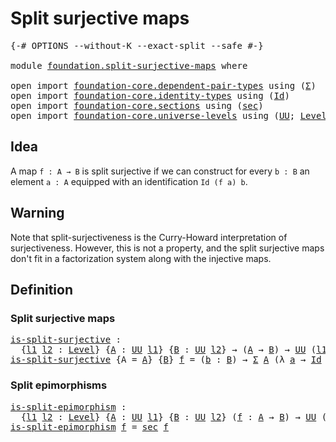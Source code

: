 # Split surjective maps

<pre class="Agda"><a id="34" class="Symbol">{-#</a> <a id="38" class="Keyword">OPTIONS</a> <a id="46" class="Pragma">--without-K</a> <a id="58" class="Pragma">--exact-split</a> <a id="72" class="Pragma">--safe</a> <a id="79" class="Symbol">#-}</a>

<a id="84" class="Keyword">module</a> <a id="91" href="foundation.split-surjective-maps.html" class="Module">foundation.split-surjective-maps</a> <a id="124" class="Keyword">where</a>

<a id="131" class="Keyword">open</a> <a id="136" class="Keyword">import</a> <a id="143" href="foundation-core.dependent-pair-types.html" class="Module">foundation-core.dependent-pair-types</a> <a id="180" class="Keyword">using</a> <a id="186" class="Symbol">(</a><a id="187" href="foundation-core.dependent-pair-types.html#502" class="Record">Σ</a><a id="188" class="Symbol">)</a>
<a id="190" class="Keyword">open</a> <a id="195" class="Keyword">import</a> <a id="202" href="foundation-core.identity-types.html" class="Module">foundation-core.identity-types</a> <a id="233" class="Keyword">using</a> <a id="239" class="Symbol">(</a><a id="240" href="foundation-core.identity-types.html#641" class="Datatype">Id</a><a id="242" class="Symbol">)</a>
<a id="244" class="Keyword">open</a> <a id="249" class="Keyword">import</a> <a id="256" href="foundation-core.sections.html" class="Module">foundation-core.sections</a> <a id="281" class="Keyword">using</a> <a id="287" class="Symbol">(</a><a id="288" href="foundation-core.sections.html#521" class="Function">sec</a><a id="291" class="Symbol">)</a>
<a id="293" class="Keyword">open</a> <a id="298" class="Keyword">import</a> <a id="305" href="foundation-core.universe-levels.html" class="Module">foundation-core.universe-levels</a> <a id="337" class="Keyword">using</a> <a id="343" class="Symbol">(</a><a id="344" href="foundation-core.universe-levels.html#222" class="Primitive">UU</a><a id="346" class="Symbol">;</a> <a id="348" href="Agda.Primitive.html#597" class="Postulate">Level</a><a id="353" class="Symbol">;</a> <a id="355" href="Agda.Primitive.html#810" class="Primitive Operator">_⊔_</a><a id="358" class="Symbol">)</a>
</pre>
## Idea

A map `f : A → B` is split surjective if we can construct for every `b : B` an element `a : A` equipped with an identification `Id (f a) b`.

## Warning

Note that split-surjectiveness is the Curry-Howard interpretation of surjectiveness. However, this is not a property, and the split surjective maps don't fit in a factorization system along with the injective maps. 

## Definition

### Split surjective maps

<pre class="Agda"><a id="is-split-surjective"></a><a id="795" href="foundation.split-surjective-maps.html#795" class="Function">is-split-surjective</a> <a id="815" class="Symbol">:</a>
  <a id="819" class="Symbol">{</a><a id="820" href="foundation.split-surjective-maps.html#820" class="Bound">l1</a> <a id="823" href="foundation.split-surjective-maps.html#823" class="Bound">l2</a> <a id="826" class="Symbol">:</a> <a id="828" href="Agda.Primitive.html#597" class="Postulate">Level</a><a id="833" class="Symbol">}</a> <a id="835" class="Symbol">{</a><a id="836" href="foundation.split-surjective-maps.html#836" class="Bound">A</a> <a id="838" class="Symbol">:</a> <a id="840" href="foundation-core.universe-levels.html#222" class="Primitive">UU</a> <a id="843" href="foundation.split-surjective-maps.html#820" class="Bound">l1</a><a id="845" class="Symbol">}</a> <a id="847" class="Symbol">{</a><a id="848" href="foundation.split-surjective-maps.html#848" class="Bound">B</a> <a id="850" class="Symbol">:</a> <a id="852" href="foundation-core.universe-levels.html#222" class="Primitive">UU</a> <a id="855" href="foundation.split-surjective-maps.html#823" class="Bound">l2</a><a id="857" class="Symbol">}</a> <a id="859" class="Symbol">→</a> <a id="861" class="Symbol">(</a><a id="862" href="foundation.split-surjective-maps.html#836" class="Bound">A</a> <a id="864" class="Symbol">→</a> <a id="866" href="foundation.split-surjective-maps.html#848" class="Bound">B</a><a id="867" class="Symbol">)</a> <a id="869" class="Symbol">→</a> <a id="871" href="foundation-core.universe-levels.html#222" class="Primitive">UU</a> <a id="874" class="Symbol">(</a><a id="875" href="foundation.split-surjective-maps.html#820" class="Bound">l1</a> <a id="878" href="Agda.Primitive.html#810" class="Primitive Operator">⊔</a> <a id="880" href="foundation.split-surjective-maps.html#823" class="Bound">l2</a><a id="882" class="Symbol">)</a>
<a id="884" href="foundation.split-surjective-maps.html#795" class="Function">is-split-surjective</a> <a id="904" class="Symbol">{</a><a id="905" class="Argument">A</a> <a id="907" class="Symbol">=</a> <a id="909" href="foundation.split-surjective-maps.html#909" class="Bound">A</a><a id="910" class="Symbol">}</a> <a id="912" class="Symbol">{</a><a id="913" href="foundation.split-surjective-maps.html#913" class="Bound">B</a><a id="914" class="Symbol">}</a> <a id="916" href="foundation.split-surjective-maps.html#916" class="Bound">f</a> <a id="918" class="Symbol">=</a> <a id="920" class="Symbol">(</a><a id="921" href="foundation.split-surjective-maps.html#921" class="Bound">b</a> <a id="923" class="Symbol">:</a> <a id="925" href="foundation.split-surjective-maps.html#913" class="Bound">B</a><a id="926" class="Symbol">)</a> <a id="928" class="Symbol">→</a> <a id="930" href="foundation-core.dependent-pair-types.html#502" class="Record">Σ</a> <a id="932" href="foundation.split-surjective-maps.html#909" class="Bound">A</a> <a id="934" class="Symbol">(λ</a> <a id="937" href="foundation.split-surjective-maps.html#937" class="Bound">a</a> <a id="939" class="Symbol">→</a> <a id="941" href="foundation-core.identity-types.html#641" class="Datatype">Id</a> <a id="944" class="Symbol">(</a><a id="945" href="foundation.split-surjective-maps.html#916" class="Bound">f</a> <a id="947" href="foundation.split-surjective-maps.html#937" class="Bound">a</a><a id="948" class="Symbol">)</a> <a id="950" href="foundation.split-surjective-maps.html#921" class="Bound">b</a><a id="951" class="Symbol">)</a>
</pre>
### Split epimorphisms

<pre class="Agda"><a id="is-split-epimorphism"></a><a id="990" href="foundation.split-surjective-maps.html#990" class="Function">is-split-epimorphism</a> <a id="1011" class="Symbol">:</a>
  <a id="1015" class="Symbol">{</a><a id="1016" href="foundation.split-surjective-maps.html#1016" class="Bound">l1</a> <a id="1019" href="foundation.split-surjective-maps.html#1019" class="Bound">l2</a> <a id="1022" class="Symbol">:</a> <a id="1024" href="Agda.Primitive.html#597" class="Postulate">Level</a><a id="1029" class="Symbol">}</a> <a id="1031" class="Symbol">{</a><a id="1032" href="foundation.split-surjective-maps.html#1032" class="Bound">A</a> <a id="1034" class="Symbol">:</a> <a id="1036" href="foundation-core.universe-levels.html#222" class="Primitive">UU</a> <a id="1039" href="foundation.split-surjective-maps.html#1016" class="Bound">l1</a><a id="1041" class="Symbol">}</a> <a id="1043" class="Symbol">{</a><a id="1044" href="foundation.split-surjective-maps.html#1044" class="Bound">B</a> <a id="1046" class="Symbol">:</a> <a id="1048" href="foundation-core.universe-levels.html#222" class="Primitive">UU</a> <a id="1051" href="foundation.split-surjective-maps.html#1019" class="Bound">l2</a><a id="1053" class="Symbol">}</a> <a id="1055" class="Symbol">(</a><a id="1056" href="foundation.split-surjective-maps.html#1056" class="Bound">f</a> <a id="1058" class="Symbol">:</a> <a id="1060" href="foundation.split-surjective-maps.html#1032" class="Bound">A</a> <a id="1062" class="Symbol">→</a> <a id="1064" href="foundation.split-surjective-maps.html#1044" class="Bound">B</a><a id="1065" class="Symbol">)</a> <a id="1067" class="Symbol">→</a> <a id="1069" href="foundation-core.universe-levels.html#222" class="Primitive">UU</a> <a id="1072" class="Symbol">(</a><a id="1073" href="foundation.split-surjective-maps.html#1016" class="Bound">l1</a> <a id="1076" href="Agda.Primitive.html#810" class="Primitive Operator">⊔</a> <a id="1078" href="foundation.split-surjective-maps.html#1019" class="Bound">l2</a><a id="1080" class="Symbol">)</a>
<a id="1082" href="foundation.split-surjective-maps.html#990" class="Function">is-split-epimorphism</a> <a id="1103" href="foundation.split-surjective-maps.html#1103" class="Bound">f</a> <a id="1105" class="Symbol">=</a> <a id="1107" href="foundation-core.sections.html#521" class="Function">sec</a> <a id="1111" href="foundation.split-surjective-maps.html#1103" class="Bound">f</a>
</pre>